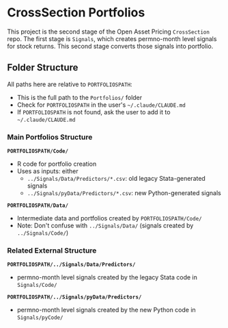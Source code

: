 # CrossSection Portfolios

This project is the second stage of the Open Asset Pricing `CrossSection` repo. The first stage is `Signals`, which creates permno-month level signals for stock returns. This second stage converts those signals into portfolio.

## Folder Structure

All paths here are relative to `PORTFOLIOSPATH`:
- This is the full path to the `Portfolios/` folder
- Check for `PORTFOLIOSPATH` in the user's `~/.claude/CLAUDE.md`
- If `PORTFOLIOSPATH` is not found, ask the user to add it to `~/.claude/CLAUDE.md`

### Main Portfolios Structure

**`PORTFOLIOSPATH/Code/`**
- R code for portfolio creation
- Uses as inputs: either
    - `../Signals/Data/Predictors/*.csv`: old legacy Stata-generated signals
    - `../Signals/pyData/Predictors/*.csv`: new Python-generated signals

**`PORTFOLIOSPATH/Data/`** 
- Intermediate data and portfolios created by `PORTFOLIOSPATH/Code/`
- Note: Don't confuse with `../Signals/Data/` (signals created by `../Signals/Code/`)

### Related External Structure

**`PORTFOLIOSPATH/../Signals/Data/Predictors/`**
- permno-month level signals created by the legacy Stata code in `Signals/Code/`

**`PORTFOLIOSPATH/../Signals/pyData/Predictors/`**
- permno-month level signals created by the new Python code in `Signals/pyCode/`






